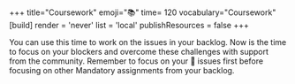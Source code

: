 +++
title="Coursework"
emoji="📚"
time= 120
vocabulary="Coursework"
[build]
  render = 'never'
  list = 'local'
  publishResources = false
+++

You can use this time to work on the issues in your backlog. Now is the time to focus on your blockers and overcome these challenges with support from the community.
Remember to focus on your 🔑 issues first before focusing on other Mandatory assignments from your backlog.
